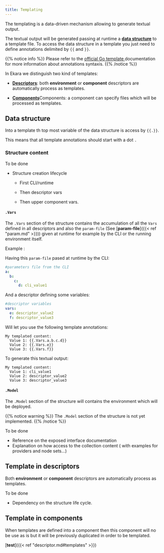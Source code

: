 ```yaml
---
title: Templating
---
```



The templating is a data-driven mechanism allowing to generate textual output.

The textual output will be generated passing at runtime a [**data structure**](#data-structure) to a template file. To access the data structure in a template you just need to define annotations delimited by `{{` and `}}`.



{{% notice info %}}
Please refer to the [official Go template ](https://golang.org/pkg/text/template/) documentation for more information about annotations syntaxis. 
{{% /notice %}}

In Ekara we distinguish two kind of templates:


* [**Descriptors**](#template-in-descriptors): both **environment** or **component** descriptors are automatically process as templates.

* [**Components**](#template-in-components)Components: a component can specify files which will be processed as templates.


## Data structure

Into a template th top most variable of the data structure is access by `{{.}}`.

This means that all template annotations should start with a dot `.`

### Structure content


To be done

- Structure creation lifecycle

    - First CLI/runtime

    - Then descriptor vars

    - Then upper component vars.


#### `.Vars` 

The `.Vars` section of the structure contains the accumulation of all the `Vars` defined in all descriptors and also the `param-file` (See [**param-file**]({{< ref "param.md" >}}))  given at runtime for example by the CLI or the running environment itself. 

Example :

Having this `param-file` pased at runtime by the CLI:
```yaml
#parameters file from the CLI
a:
  b:
    c:
      d: cli_value1
```

And a descriptor defining some variables:
```yaml
#descriptor variables
vars:
  e: descriptor_value2
  f: descriptor_value3
```

Will let you use the following template annotations:
```
My templated content:
  Value 1: {{.Vars.a.b.c.d}}
  Value 2: {{.Vars.e}}
  Value 3: {{.Vars.f}}
```

To generate this textual output: 
```
My templated content:
  Value 1: cli_value1
  Value 2: descriptor_value2
  Value 3: descriptor_value3
```

#### `.Model`

The `.Model` section of the structure will contains the environment which will be deployed. 

{{% notice warning %}}
The `.Model` section of the structure is not yet implemented.
{{% /notice %}}

To be done

- Reference on the exposed interface documentation
- Explanation on how access to the collection content ( with examples for providers and node sets...)
 


## Template in descriptors

Both **environment** or **component** descriptors are automatically process as templates.

To be done

- Dependency on the structure life cycle.


## Template in components

When templates are defined into a component then this component will no be use as is but it will be previously duplicated in order to be templated.


[**test**]({{< ref "descriptor.md#templates" >}})


